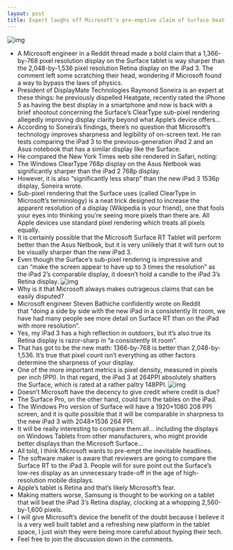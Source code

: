 ```yaml
---
layout: post
title: Expert laughs off Microsoft's pre-emptive claim of Surface beating iPad 3 on screen sharpness
---
```

![img](http://media.idownloadblog.com/wp-content/uploads/2012/03/iPad-3-Retina-Display-type-example.jpg)
* A Microsoft engineer in a Reddit thread made a bold claim that a 1,366-by-768 pixel resolution display on the Surface tablet is way sharper than the 2,048-by-1,536 pixel resolution Retina display on the iPad 3. The comment left some scratching their head, wondering if Microsoft found a way to bypass the laws of physics.
* President of DisplayMate Technologies Raymond Soneira is an expert at these things: he previously dispelled Heatgate, recently rated the iPhone 5 as having the best display in a smartphone and now is back with a brief shootout concerning the Surface’s ClearType sub-pixel rendering allegedly improving display clarity beyond what Apple’s device offers…
* According to Soneira’s findings, there’s no question that Microsoft’s technology improves sharpness and legibility of on-screen text. He ran tests comparing the iPad 3 to the previous-generation iPad 2 and an Asus notebook that has a similar display like the Surface.
* He compared the New York Times web site rendered in Safari, noting:
* The Windows ClearType 768p display on the Asus Netbook was significantly sharper than the iPad 2 768p display.
* However, it is also “significantly less sharp” than the new iPad 3 1536p display, Soneira wrote.
* Sub-pixel rendering that the Surface uses (called ClearType in Microsoft’s terminology) is a neat trick designed to increase the apparent resolution of a display (Wikipedia is your friend), one that fools your eyes into thinking you’re seeing more pixels than there are. All Apple devices use standard pixel rendering which treats all pixels equally.
* It is certainly possible that the Microsoft Surface RT Tablet will perform better than the Asus Netbook, but it is very unlikely that it will turn out to be visually sharper than the new iPad 3.
* Even though the Surface’s sub-pixel rendering is impressive and can “make the screen appear to have up to 3 times the resolution” as the iPad 2’s comparable display, it doesn’t hold a candle to the iPad 3’s Retina display.
![img](http://media.idownloadblog.com/wp-content/uploads/2012/03/retina-display.jpg)
* Why is it that Microsoft always makes outrageous claims that can be easily disputed?
* Microsoft engineer Steven Bathiche confidently wrote on Reddit that “doing a side by side with the new iPad in a consistently lit room, we have had many people see more detail on Surface RT than on the iPad with more resolution”.
* Yes, my iPad 3 has a high reflection in outdoors, but it’s also true its Retina display is razor-sharp in “a consistently lit room”.
* That has got to be the new math: 1366-by-768 is better than 2,048-by-1,536. It’s true that pixel count isn’t everything as other factors determine the sharpness of your display.
* One of the more important metrics is pixel density, measured in pixels per inch (PPI). In that regard, the iPad 3 at 264PPI absolutely shatters the Surface, which is rated at a rather paltry 148PPI.
![img](http://media.idownloadblog.com/wp-content/uploads/2012/10/Microsoft-Surface-ad-multiple-devices-hands-001.jpg)
* Doesn’t Microsoft have the decency to give credit where credit is due?
* The Surface Pro, on the other hand, could turn the tables on the iPad.
* The Windows Pro version of Surface will have a 1920×1080 208 PPI screen, and it is quite possible that it will be comparable in sharpness to the new iPad 3 with 2048×1536 264 PPI.
* It will be really interesting to compare them all… including the displays on Windows Tablets from other manufacturers, who might provide better displays than the Microsoft Surface…
* All told, I think Microsoft wants to pre-empt the inevitable headlines.
* The software maker is aware that reviewers are going to compare the Surface RT to the iPad 3. People will for sure point out the Surface’s low-res display as an unnecessary trade-off in the age of high-resolution mobile displays.
* Apple’s tablet is Retina and that’s likely Microsoft’s fear.
* Making matters worse, Samsung is thought to be working on a tablet that will beat the iPad 3’s Retina display, clocking at a whopping 2,560-by-1,600 pixels.
* I will give Microsoft’s device the benefit of the doubt because I believe it is a very well built tablet and a refreshing new platform in the tablet space, I just wish they were being more careful about hyping their tech.
* Feel free to join the discussion down in the comments.

